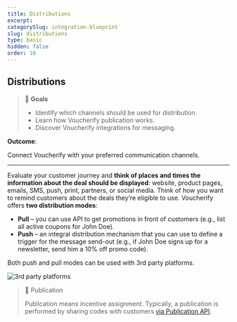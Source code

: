```yaml
---
title: Distributions
excerpt:
categorySlug: integration-blueprint
slug: distributions
type: basic
hidden: false
order: 10
---
```


## Distributions

> 📘 **Goals**
> 
> * Identify which channels should be used for distribution.
> * Learn how Voucherify publication works.
> * Discover Voucherify integrations for messaging.

**Outcome**: 

Connect Voucherify with your preferred communication channels.

---

Evaluate your customer journey and **think of places and times the information about the deal should be displayed**: website, product pages, emails, SMS, push, print, partners, or social media. Think of how you want to remind customers about the deals they’re eligible to use. Voucherify offers **two distribution modes**:

* **Pull** – you can use API to get promotions in front of customers (e.g., list all active coupons for John Doe).
* **Push** – an integral distribution mechanism that you can use to define a trigger for the message send-out (e.g., if John Doe signs up for a newsletter, send him a 10% off promo code).

Both push and pull modes can be used with 3rd party platforms. 

![3rd party platforms](https://files.readme.io/341f152-guides_integration_blueprint_distributions_3rd_party_platforms.png)


> 📘 Publication
>
> Publication means incentive assignment. Typically, a publication is performed by sharing codes with customers [via Publication API](ref:publication-object).
